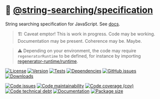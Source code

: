 :scroll: [@string-searching/specification](https://string-searching.github.io/specification)
==

String searching specification for JavaScript.
See [docs](https://string-searching.github.io/specification/index.html).

> :building_construction: Caveat emptor! This is work in progress. Code may be
> working. Documentation may be present. Coherence may be. Maybe.

> :warning: Depending on your environment, the code may require
> `regeneratorRuntime` to be defined, for instance by importing
> [regenerator-runtime/runtime](https://www.npmjs.com/package/regenerator-runtime).

[![License](https://img.shields.io/github/license/string-searching/specification.svg)](https://raw.githubusercontent.com/string-searching/specification/main/LICENSE)
[![Version](https://img.shields.io/npm/v/@string-searching/specification.svg)](https://www.npmjs.org/package/@string-searching/specification)
[![Tests](https://img.shields.io/github/workflow/status/string-searching/specification/ci:test?event=push&label=tests)](https://github.com/string-searching/specification/actions/workflows/ci:test.yml?query=branch:main)
[![Dependencies](https://img.shields.io/librariesio/github/string-searching/specification.svg)](https://github.com/string-searching/specification/network/dependencies)
[![GitHub issues](https://img.shields.io/github/issues/string-searching/specification.svg)](https://github.com/string-searching/specification/issues)
[![Downloads](https://img.shields.io/npm/dm/@string-searching/specification.svg)](https://www.npmjs.org/package/@string-searching/specification)

[![Code issues](https://img.shields.io/codeclimate/issues/string-searching/specification.svg)](https://codeclimate.com/github/string-searching/specification/issues)
[![Code maintainability](https://img.shields.io/codeclimate/maintainability/string-searching/specification.svg)](https://codeclimate.com/github/string-searching/specification/trends/churn)
[![Code coverage (cov)](https://img.shields.io/codecov/c/gh/string-searching/specification/main.svg)](https://codecov.io/gh/string-searching/specification)
[![Code technical debt](https://img.shields.io/codeclimate/tech-debt/string-searching/specification.svg)](https://codeclimate.com/github/string-searching/specification/trends/technical_debt)
[![Documentation](https://string-searching.github.io/specification/badge.svg)](https://string-searching.github.io/specification/source.html)
[![Package size](https://img.shields.io/bundlephobia/minzip/@string-searching/specification)](https://bundlephobia.com/result?p=@string-searching/specification)
